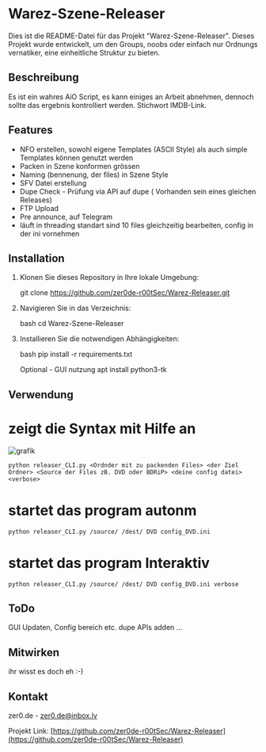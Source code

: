 # Warez-Szene-Releaser

Dies ist die README-Datei für das Projekt "Warez-Szene-Releaser". Dieses Projekt wurde entwickelt, um den Groups, noobs oder einfach nur Ordnungs vernatiker, eine einheitliche Struktur zu bieten.

## Beschreibung

Es ist ein wahres AiO Script, es kann einiges an Arbeit abnehmen, dennoch sollte das ergebnis kontrolliert werden. Stichwort IMDB-Link.


## Features

* NFO erstellen, sowohl eigene Templates (ASCII Style) als auch simple Templates können genutzt werden
* Packen in Szene konformen grössen
* Naming (bennenung, der files) in Szene Style
* SFV Datei erstellung
* Dupe Check - Prüfung via API auf dupe ( Vorhanden sein eines gleichen Releases)
* FTP Upload
* Pre announce, auf Telegram
* läuft in threading standart sind 10 files gleichzeitig bearbeiten, config in der ini vornehmen


## Installation

1. Klonen Sie dieses Repository in Ihre lokale Umgebung:

    git clone https://github.com/zer0de-r00tSec/Warez-Releaser.git
    

2. Navigieren Sie in das Verzeichnis:

    bash
    cd Warez-Szene-Releaser
    

3. Installieren Sie die notwendigen Abhängigkeiten:

    bash
    pip install -r requirements.txt

    Optional - GUI nutzung
    apt install python3-tk
    

## Verwendung

# zeigt die Syntax mit Hilfe an
![grafik](https://github.com/zer0de-r00tSec/Warez-Szene-Releaser/assets/118939020/c7dee607-86e6-492d-bf75-02f5b1352f46)

    python releaser_CLI.py <Ordnder mit zu packenden Files> <der Ziel Ordner> <Source der Files zB. DVD oder BDRiP> <deine config datei> <verbose>


# startet das program autonm
    python releaser_CLI.py /source/ /dest/ DVD config_DVD.ini

# startet das program Interaktiv
    python releaser_CLI.py /source/ /dest/ DVD config_DVD.ini verbose



## ToDo
  GUI Updaten, Config bereich etc.
  dupe APIs adden
  ...

## Mitwirken

ihr wisst es doch eh :-)

## Kontakt
zer0.de - zer0.de@inbox.lv

Projekt Link: [https://github.com/zer0de-r00tSec/Warez-Releaser](https://github.com/zer0de-r00tSec/Warez-Releaser)
